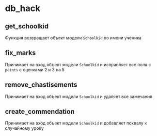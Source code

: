 # db_hack
## get_schoolkid
Функция возвращает объект модели `Schoolkid` по имени ученика
## fix_marks
Принимает на вход объект модели `Schoolkid` и исправляет все поля с `points` с оценками 2 и 3 на 5
## remove_chastisements
Принимает на вход объект модели `Schoolkid` и удаляет все замечания
## create_commendation
Принимает на вход объект модели `Schoolkid` и добавляет похвалу к случайному уроку
